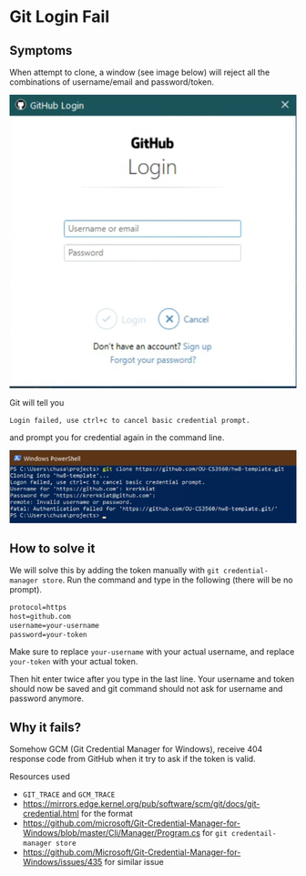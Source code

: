 # Git Login Fail

## Symptoms

When attempt to clone, a window (see image below) will reject all the
combinations of username/email and password/token.

![github-prompt](./images/github-prompt.png)

Git will tell you

```console
Login failed, use ctrl+c to cancel basic credential prompt.
```

and prompt you for credential again in the command line.

![login-fail](./images/git-login-fail.png)

## How to solve it

We will solve this by adding the token manually with
`git credential-manager store`. Run the command and type in
the following (there will be no prompt).

```plain
protocol=https
host=github.com
username=your-username
password=your-token
```

Make sure to replace `your-username` with your actual username, and
replace `your-token` with your actual token.

Then hit enter twice after you type in the last line. Your username
and token should now be saved and git command should not
ask for username and password anymore.

## Why it fails?

Somehow GCM (Git Credential Manager for Windows), receive 404
response code from GitHub when it try to ask if the token is valid.

Resources used
- `GIT_TRACE` and `GCM_TRACE`
- https://mirrors.edge.kernel.org/pub/software/scm/git/docs/git-credential.html for the format
- https://github.com/microsoft/Git-Credential-Manager-for-Windows/blob/master/Cli/Manager/Program.cs for `git credentail-manager store`
- https://github.com/Microsoft/Git-Credential-Manager-for-Windows/issues/435 for similar issue
